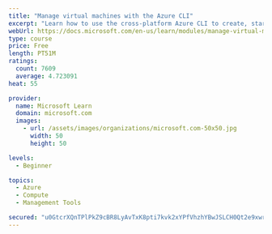 ```yaml
---
title: "Manage virtual machines with the Azure CLI"
excerpt: "Learn how to use the cross-platform Azure CLI to create, start, stop, and perform other management tasks related to virtual machines in Azure."
webUrl: https://docs.microsoft.com/en-us/learn/modules/manage-virtual-machines-with-azure-cli/
type: course
price: Free
length: PT51M
ratings:
  count: 7609
  average: 4.723091
heat: 55

provider:
  name: Microsoft Learn
  domain: microsoft.com
  images:
    - url: /assets/images/organizations/microsoft.com-50x50.jpg
      width: 50
      height: 50

levels:
  - Beginner

topics:
  - Azure
  - Compute
  - Management Tools

secured: "u0GtcrXQnTPlPkZ9cBR8LyAvTxK8pti7kvk2xYPfVhzhYBwJSLCH0Qt2e9xwrtRAmA+tSKjtB7EMwpUVwgREVaNq0UoDJTk5+Vg95f2joiO0+kbFSZ2THOusXaYLvODZPip0b9Y3gBayh8ZXSOsnLyz2Qcf8UlKEM5JYqGNxsryBi/q/wgJ79YPwjwDJOURzzBv5AzPMGZNl7EpxOsmkObPahQZrFDu9zCk2a/JiooJqWIj9v8lnd3F33pzH4UFOY6lyFaCbx0AmQziw12FrFVj/sQdwERSIbfe7+gkgL0iJlfrLvs1YkDS/H4ZGugufAhvzRaLWzvzSpbWeellKumvStcmGutiSU7smB9euS9Jc0FvFp39UZrV5LR+3/8TI4hRaOSpa0w4Ek9FVcsLiUk8vu0cWl4EIdsdz+p+6Xs4=;v4RdYPB922G9zb4GqvcvVA=="
---
```



